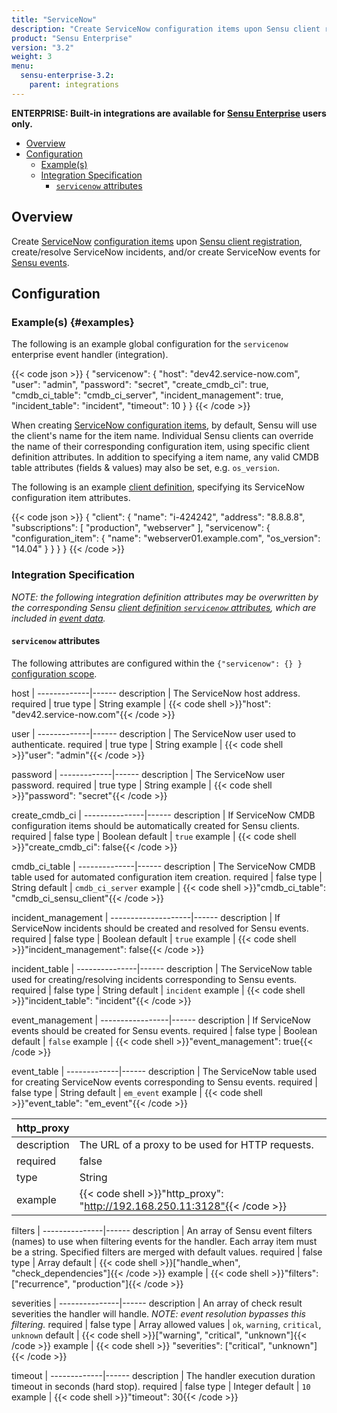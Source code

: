 ```yaml
---
title: "ServiceNow"
description: "Create ServiceNow configuration items upon Sensu client registration, create/resolve ServiceNow incidents, and/or create ServiceNow events for Sensu events."
product: "Sensu Enterprise"
version: "3.2"
weight: 3
menu:
  sensu-enterprise-3.2:
    parent: integrations
---
```

**ENTERPRISE: Built-in integrations are available for [Sensu Enterprise][1]
users only.**

- [Overview](#overview)
- [Configuration](#configuration)
  - [Example(s)](#examples)
  - [Integration Specification](#integration-specification)
    - [`servicenow` attributes](#servicenow-attributes)

## Overview

Create [ServiceNow][2] [configuration items][3] upon [Sensu client
registration][4], create/resolve ServiceNow incidents, and/or create
ServiceNow events for [Sensu events][5].

## Configuration

### Example(s) {#examples}

The following is an example global configuration for the `servicenow` enterprise
event handler (integration).

{{< code json >}}
{
  "servicenow": {
    "host": "dev42.service-now.com",
    "user": "admin",
    "password": "secret",
    "create_cmdb_ci": true,
    "cmdb_ci_table": "cmdb_ci_server",
    "incident_management": true,
    "incident_table": "incident",
    "timeout": 10
  }
}
{{< /code >}}

When creating [ServiceNow configuration items][6], by default, Sensu will use
the client's name for the item name. Individual Sensu clients can override the
name of their corresponding configuration item, using specific client definition
attributes. In addition to specifying a item name, any valid CMDB table
attributes (fields & values) may also be set, e.g. `os_version`.

The following is an example [client definition][7], specifying its ServiceNow
configuration item attributes.

{{< code json >}}
{
  "client": {
    "name": "i-424242",
    "address": "8.8.8.8",
    "subscriptions": [
      "production",
      "webserver"
    ],
    "servicenow": {
      "configuration_item": {
        "name": "webserver01.example.com",
        "os_version": "14.04"
      }
    }
  }
}
{{< /code >}}

### Integration Specification

_NOTE: the following integration definition attributes may be overwritten by
the corresponding Sensu [client definition `servicenow` attributes][8], which
are included in [event data][9]._

#### `servicenow` attributes

The following attributes are configured within the `{"servicenow": {} }`
[configuration scope][10].

host         | 
-------------|------
description  | The ServiceNow host address.
required     | true
type         | String
example      | {{< code shell >}}"host": "dev42.service-now.com"{{< /code >}}

user         | 
-------------|------
description  | The ServiceNow user used to authenticate.
required     | true
type         | String
example      | {{< code shell >}}"user": "admin"{{< /code >}}

password     | 
-------------|------
description  | The ServiceNow user password.
required     | true
type         | String
example      | {{< code shell >}}"password": "secret"{{< /code >}}

create_cmdb_ci | 
---------------|------
description    | If ServiceNow CMDB configuration items should be automatically created for Sensu clients.
required       | false
type           | Boolean
default        | `true`
example        | {{< code shell >}}"create_cmdb_ci": false{{< /code >}}

cmdb_ci_table | 
--------------|------
description   | The ServiceNow CMDB table used for automated configuration item creation.
required      | false
type          | String
default       | `cmdb_ci_server`
example       | {{< code shell >}}"cmdb_ci_table": "cmdb_ci_sensu_client"{{< /code >}}

incident_management | 
--------------------|------
description         | If ServiceNow incidents should be created and resolved for Sensu events.
required            | false
type                | Boolean
default             | `true`
example             | {{< code shell >}}"incident_management": false{{< /code >}}

incident_table | 
---------------|------
description    | The ServiceNow table used for creating/resolving incidents corresponding to Sensu events.
required       | false
type           | String
default        | `incident`
example        | {{< code shell >}}"incident_table": "incident"{{< /code >}}

event_management | 
-----------------|------
description      | If ServiceNow events should be created for Sensu events.
required         | false
type             | Boolean
default          | `false`
example          | {{< code shell >}}"event_management": true{{< /code >}}

event_table  | 
-------------|------
description  | The ServiceNow table used for creating ServiceNow events corresponding to Sensu events.
required     | false
type         | String
default      | `em_event`
example      | {{< code shell >}}"event_table": "em_event"{{< /code >}}

http_proxy   | |
-------------|------
description  | The URL of a proxy to be used for HTTP requests.
required     | false
type         | String
example      | {{< code shell >}}"http_proxy": "http://192.168.250.11:3128"{{< /code >}}

filters        | 
---------------|------
description    | An array of Sensu event filters (names) to use when filtering events for the handler. Each array item must be a string. Specified filters are merged with default values.
required       | false
type           | Array
default        | {{< code shell >}}["handle_when", "check_dependencies"]{{< /code >}}
example        | {{< code shell >}}"filters": ["recurrence", "production"]{{< /code >}}

severities     | 
---------------|------
description    | An array of check result severities the handler will handle. _NOTE: event resolution bypasses this filtering._
required       | false
type           | Array
allowed values | `ok`, `warning`, `critical`, `unknown`
default        | {{< code shell >}}["warning", "critical", "unknown"]{{< /code >}}
example        | {{< code shell >}} "severities": ["critical", "unknown"]{{< /code >}}

timeout      | 
-------------|------
description  | The handler execution duration timeout in seconds (hard stop).
required     | false
type         | Integer
default      | `10`
example      | {{< code shell >}}"timeout": 30{{< /code >}}


[?]:  #
[1]:  /sensu-enterprise
[2]:  https://www.servicenow.com?ref=sensu-enterprise
[3]:  https://www.servicenow.com/products/it-service-automation-applications/configuration-management.html?ref=sensu-enterprise
[4]:  /sensu-core/1.2/reference/clients#registration-and-registry
[5]:  /sensu-core/1.2/reference/events
[6]:  https://wiki.servicenow.com/index.php?title=Introduction_to_Assets_and_Configuration#gsc.tab=0
[7]:  /sensu-core/1.2/reference/clients#client-definition-specification
[8]:  #servicenow-attributes
[9]:  /sensu-core/1.2/reference/events#event-data
[10]: /sensu-core/1.2/reference/configuration#configuration-scopes
